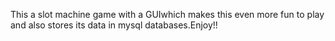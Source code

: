 This a slot machine game with a GUIwhich makes this even more fun to play and also stores its data in mysql databases.Enjoy!!
